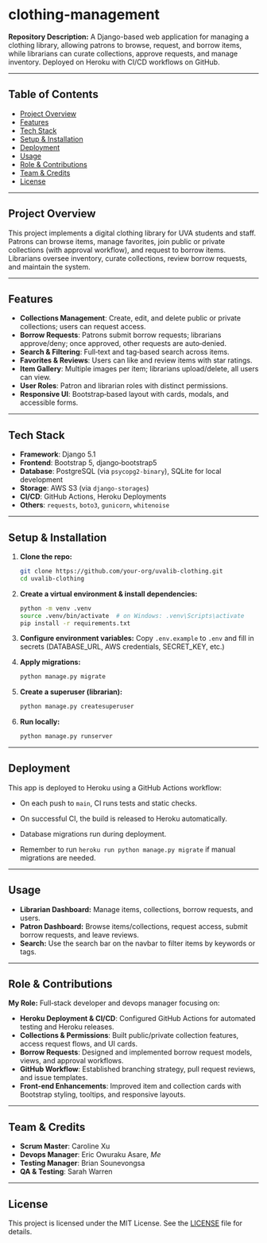 # clothing-management

**Repository Description:**
A Django-based web application for managing a clothing library, allowing patrons to browse, request, and borrow items, while librarians can curate collections, approve requests, and manage inventory. Deployed on Heroku with CI/CD workflows on GitHub.

---

## Table of Contents

* [Project Overview](#project-overview)
* [Features](#features)
* [Tech Stack](#tech-stack)
* [Setup & Installation](#setup--installation)
* [Deployment](#deployment)
* [Usage](#usage)
* [Role & Contributions](#role--contributions)
* [Team & Credits](#team--credits)
* [License](#license)

---

## Project Overview

This project implements a digital clothing library for UVA students and staff. Patrons can browse items, manage favorites, join public or private collections (with approval workflow), and request to borrow items. Librarians oversee inventory, curate collections, review borrow requests, and maintain the system.

---

## Features

* **Collections Management**: Create, edit, and delete public or private collections; users can request access.
* **Borrow Requests**: Patrons submit borrow requests; librarians approve/deny; once approved, other requests are auto‑denied.
* **Search & Filtering**: Full‑text and tag‑based search across items.
* **Favorites & Reviews**: Users can like and review items with star ratings.
* **Item Gallery**: Multiple images per item; librarians upload/delete, all users can view.
* **User Roles**: Patron and librarian roles with distinct permissions.
* **Responsive UI**: Bootstrap‑based layout with cards, modals, and accessible forms.

---

## Tech Stack

* **Framework**: Django 5.1
* **Frontend**: Bootstrap 5, django‑bootstrap5
* **Database**: PostgreSQL (via `psycopg2-binary`), SQLite for local development
* **Storage**: AWS S3 (via `django-storages`)
* **CI/CD**: GitHub Actions, Heroku Deployments
* **Others**: `requests`, `boto3`, `gunicorn`, `whitenoise`

---

## Setup & Installation

1. **Clone the repo:**

   ```bash
   git clone https://github.com/your-org/uvalib-clothing.git
   cd uvalib-clothing
   ```

2. **Create a virtual environment & install dependencies:**

   ```bash
   python -m venv .venv
   source .venv/bin/activate  # on Windows: .venv\Scripts\activate
   pip install -r requirements.txt
   ```

3. **Configure environment variables:**
   Copy `.env.example` to `.env` and fill in secrets (DATABASE\_URL, AWS credentials, SECRET\_KEY, etc.)

4. **Apply migrations:**

   ```bash
   python manage.py migrate
   ```

5. **Create a superuser (librarian):**

   ```bash
   python manage.py createsuperuser
   ```

6. **Run locally:**

   ```bash
   python manage.py runserver
   ```

---

## Deployment

This app is deployed to Heroku using a GitHub Actions workflow:

* On each push to `main`, CI runs tests and static checks.
* On successful CI, the build is released to Heroku automatically.
* Database migrations run during deployment.

* Remember to run `heroku run python manage.py migrate` if manual migrations are needed.

---

## Usage

* **Librarian Dashboard:** Manage items, collections, borrow requests, and users.
* **Patron Dashboard:** Browse items/collections, request access, submit borrow requests, and leave reviews.
* **Search:** Use the search bar on the navbar to filter items by keywords or tags.

---

## Role & Contributions

**My Role:** Full‑stack developer and devops manager focusing on:

* **Heroku Deployment & CI/CD**: Configured GitHub Actions for automated testing and Heroku releases.
* **Collections & Permissions**: Built public/private collection features, access request flows, and UI cards.
* **Borrow Requests**: Designed and implemented borrow request models, views, and approval workflows.
* **GitHub Workflow**: Established branching strategy, pull request reviews, and issue templates.
* **Front‑end Enhancements**: Improved item and collection cards with Bootstrap styling, tooltips, and responsive layouts.

---

## Team & Credits

* **Scrum Master**: Caroline Xu
* **Devops Manager**: Eric Owuraku Asare, *Me*
* **Testing Manager**: Brian Sounevongsa
* **QA & Testing**: Sarah Warren

---

## License

This project is licensed under the MIT License. See the [LICENSE](LICENSE) file for details.
